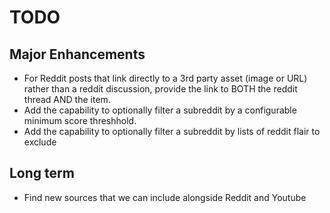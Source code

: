 # TODO
## Major Enhancements
- For Reddit posts that link directly to a 3rd party asset (image or URL) rather than a reddit discussion, provide the link to BOTH the reddit thread AND the item.
- Add the capability to optionally filter a subreddit by a configurable minimum score threshhold.
- Add the capability to optionally filter a subreddit by lists of reddit flair to exclude

## Long term
- Find new sources that we can include alongside Reddit and Youtube